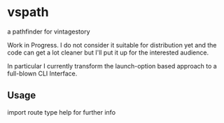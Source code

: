 # vspath
a pathfinder for vintagestory

Work in Progress. I do not consider it suitable for distribution yet and the code can get a lot cleaner but I'll put it
up for the interested audience.

In particular I currently transform the launch-option based approach to a full-blown CLI Interface. 


## Usage

import <path to CampaignCartographer export>
route <from> <to>
type help for further info



